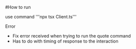 #How to run

use command '''npx tsx Client.ts'''

Error
* Fix error received when trying to run the quote command
* Has to do with timing of response to the interaction